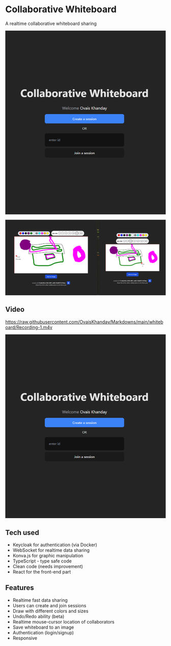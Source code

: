 # Collaborative Whiteboard

A realtime collaborative whiteboard sharing

![Hero](https://raw.githubusercontent.com/OvaisKhanday/Markdowns/main/whiteboard/hero-1.png)

![Main](https://raw.githubusercontent.com/OvaisKhanday/Markdowns/main/whiteboard/draw-1.png)

## Video

<https://raw.githubusercontent.com/OvaisKhanday/Markdowns/main/whiteboard/Recording-1.m4v>

[![Watch the video](https://raw.githubusercontent.com/OvaisKhanday/Markdowns/main/whiteboard/hero-1.png)](https://raw.githubusercontent.com/OvaisKhanday/Markdowns/main/whiteboard/Recording-1.m4v)

## Tech used

- Keycloak for authentication (via Docker)
- WebSocket for realtime data sharing
- Konva.js for graphic manipulation
- TypeScript - type safe code
- Clean code (needs improvement)
- React for the front-end part

## Features

- Realtime fast data sharing
- Users can create and join sessions
- Draw with different colors and sizes
- Undo/Redo ability (beta)
- Realtime mouse-cursor location of collaborators
- Save whiteboard to an image
- Authentication (login/signup)
- Responsive
